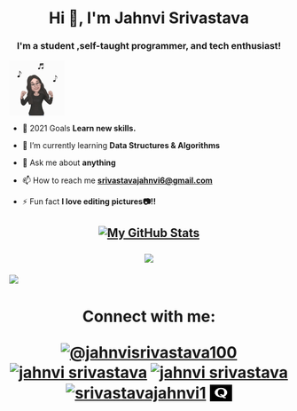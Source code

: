<h1 align="center">Hi 👋, I'm Jahnvi Srivastava</h1>
<h3 align="center">I'm a student ,self-taught programmer, and tech enthusiast!</h3>
<img align="center" src="1.gif" width="100" height="100" />





- 🥅 2021 Goals **Learn new skills.**

- 🌱 I’m currently learning **Data Structures & Algorithms**

- 💬 Ask me about **anything**

- 📫 How to reach me **srivastavajahnvi6@gmail.com**

- ⚡ Fun fact **I love editing pictures📷!!**

<h2 align="center">

[![My GitHub Stats](https://github-readme-stats.vercel.app/api/?username=jahnvisrivastava100&count_private=true&theme=tokyonight&showicons=true)]()





<img src="https://github-readme-streak-stats.herokuapp.com/?user=jahnvisrivastava100" /> 


</h2>
   
  
  ![](https://activity-graph.herokuapp.com/graph?username=jahnvisrivastava100&theme=github)
  <h1 align="center">
 Connect with me:

<a href="https://dev.to/jahnvisrivastava100" target="blank"><img align="center" src="https://cdn.jsdelivr.net/npm/simple-icons@3.0.1/icons/dev-dot-to.svg" alt="@jahnvisrivastava100" height="30" width="40" /></a>
<a href="https://www.linkedin.com/in/jahnvi-srivastava-362435192/" target="blank"><img align="center" src="https://cdn.jsdelivr.net/npm/simple-icons@3.0.1/icons/linkedin.svg" alt="jahnvi srivastava" height="30" width="40" /></a>
<a href="https://binarysearch.com/@/Zukaritoruki" target="blank"><img align="center" src="https://cdn.jsdelivr.net/npm/simple-icons@3.0.1/icons/stackoverflow.svg" alt="jahnvi srivastava" height="30" width="40" /></a>
<a href="https://www.hackerrank.com/srivastavajahnv1" target="blank"><img align="center" src="https://cdn.jsdelivr.net/npm/simple-icons@3.0.1/icons/hackerrank.svg" alt="srivastavajahnvi1" height="30" width="40" /></a>
<a href="https://www.quora.com/profile/Jahnvi-Srivastava-8" target="blank"><img align="center" src="quora.png" alt="srivastavajahnvi1" height="30" width="40" /></a><br>
</h1>


